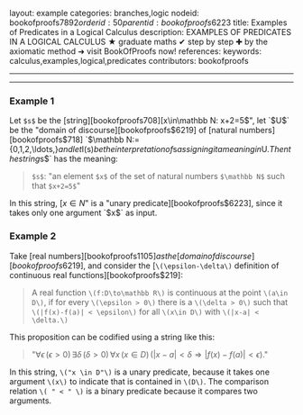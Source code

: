 layout: example
categories: branches,logic
nodeid: bookofproofs$7892
orderid: 50
parentid: bookofproofs$6223
title: Examples of Predicates in a Logical Calculus
description: EXAMPLES OF PREDICATES IN A LOGICAL CALCULUS &#9733; graduate maths &#10004; step by step &#10010; by the axiomatic method &#10140; visit BookOfProofs now!
references: 
keywords: calculus,examples,logical,predicates
contributors: bookofproofs

---


---

### Example 1

Let `$s$` be the [string][bookofproofs$708] [$x\in\mathbb N: x+2=5$", let `$U$` be the "domain of discourse][bookofproofs$6219] of [natural numbers][bookofproofs$718] `$\mathbb N:=\{0,1,2,\ldots,\}$` and let `$I(s)$` be the interpretation of `$s$` assigning it a meaning in `$U$`. Then the string `$s$` has the meaning:

> `$s$`: "an element `$x$` of the set of natural numbers `$\mathbb N$` such that `$x+2=5$`"

In this string, [$x\in N$" is a "unary predicate][bookofproofs$6223], since it takes only one argument `$x$` as input.

### Example 2

Take [real numbers][bookofproofs$1105] as the [domain of discourse][bookofproofs$6219], and consider the [`\(\epsilon-\delta\)` definition of continuous real functions][bookofproofs$219]:

> A real function `\(f:D\to\mathbb R\)` is continuous at the point `\(a\in D\)`, if for every `\(\epsilon > 0\)` there is a `\(\delta > 0\)` such that `\(|f(x)-f(a)| < \epsilon\)` for all `\(x\in D\)` with `\(|x-a| < \delta.\)`

This proposition can be codified using a string like this:

> "$\forall\epsilon\,(\epsilon > 0)\,\exists\delta\,(\delta > 0)\,\forall x\,(x\in D)\,(|x-a|<\delta\Longrightarrow|f(x)-f(a)|<\epsilon).$"

In this string, `\("x \in D"\)` is a unary predicate, because it takes one argument `\(x\)` to indicate that is contained in `\(D\)`. The comparison relation `\( " < " \)` is a binary predicate because it compares two arguments.
